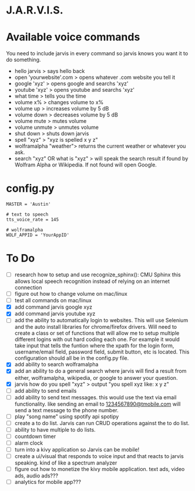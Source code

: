 # J.A.R.V.I.S.

# Available voice commands
You need to include jarvis in every command so jarvis knows you want it to do something.

- hello jarvis > says hello back
- open 'yourwebsite'.com > opens whatever .com website you tell it
- google 'xyz' > opens google and searchs 'xyz'
- youtube 'xyz' > opens youtube and searchs 'xyz'
- what time > tells you the time
- volume x% > changes volume to x%
- volume up > increases volume by 5 dB
- volume down > decreases volume by 5 dB
- volume mute > mutes volume
- volume unmute > unmutes volume
- shut down > shuts down jarvis
- spell "xyz" > "xyz is spelled x y z"
- wolframalpha "weather"> returns the current weather or whatever you ask.
- search "xyz" OR what is "xyz" > will speak the search result if found by Wolfram Alpha or Wikipedia. If not found will open Google.


# config.py
```
MASTER = 'Austin'

# text to speech
tts_voice_rate = 145

# wolframalpha
WOLF_APPID = 'YourAppID'
```


# To Do
- [ ] research how to setup and use recognize_sphinx(): CMU Sphinx this allows local speech recognition instead of relying on an internet connection
- [ ] figure out how to change volume on mac/linux
- [ ] test all commands on mac/linux
- [x] add command jarvis google xyz
- [x] add command jarvis youtube xyz
- [ ] add the ability to automatically login to websites. This will use Selenium and the auto install libraries for chrome/firefox drivers. Will need to create a class or set of functions that will allow me to setup multiple different logins with out hard coding each one. For example it would take input that tells the funtion where the xpath for the login form, username/email field, password field, submit button, etc is located. This configuration should all be in the config.py file.
- [x] add ability to search wolframalpha
- [x] add an ability to do a general search where jarvis will find a result from either, wolframalpha, wikipedia, or google to answer your question.
- [x] jarvis how do you spell "xyz" > output "you spell xyz like: x y z"
- [ ] add ability to send emails
- [ ] add ability to send text messages. this would use the text via email functionality. like sending an email to 1234567890@tmobile.com will send a text message to the phone number.
- [ ] play "song name" using spotify api spotipy
- [ ] create a to do list. Jarvis can run CRUD operations against the to do list.
- [ ] ability to have multiple to do lists.
- [ ] countdown timer
- [ ] alarm clock
- [ ] turn into a kivy application so Jarvis can be mobile!
- [ ] create a ui/visual that responds to voice input and that reacts to jarvis speaking. kind of like a spectrum analyzer
- [ ] figure out how to monetize the kivy mobile application. text ads, video ads, audio ads???
- [ ] analytics for mobile app???
